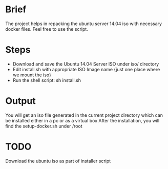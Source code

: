 # Brief
The project helps in repacking the ubuntu server 14.04 iso with necessary docker files. Feel free to use the script.

# Steps
* Download and save the Ubuntu 14.04 Server ISO under iso/ directory
* Edit install.sh with appropriate ISO Image name {just one place where we mount the iso}
* Run the shell script: sh install.sh

# Output
You will get an iso file generated in the current project directory which can be installed either in a pc or as a virtual box
After the installation, you will find the setup-docker.sh under /root

# TODO
Download the ubuntu iso as part of installer script

